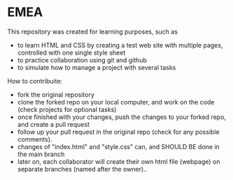 # EMEA
This repository was created for learning purposes, such as
- to learn HTML and CSS by creating a test web site with multiple pages, controlled with one single style sheet
- to practice collaboration using git and github
- to simulate how to manage a project with several tasks

How to contribuite:
- fork the original repository
- clone the forked repo on your local computer, and work on the code (check projects for optional tasks)
- once finished with your changes, push the changes to your forked repo, and create a pull request
- follow up your pull request in the original repo (check for any possible comments).
- changes of "index.html" and "style.css" can, and SHOULD BE done in the main branch
- later on, each collaborator will create their own html file (webpage) on separate branches (named after the owner)..
